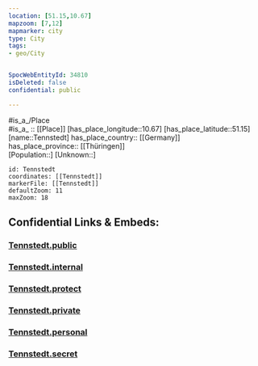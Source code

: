 ```yaml
---
location: [51.15,10.67] 
mapzoom: [7,12] 
mapmarker: city 
type: City
tags:
- geo/City


SpocWebEntityId: 34810
isDeleted: false
confidential: public

---
```

#is_a_/Place  
#is_a_ :: [[Place]] 
[has_place_longitude::10.67] 
[has_place_latitude::51.15] 
[name::Tennstedt] 
has_place_country:: [[Germany]]  
has_place_province:: [[Thüringen]]  
[Population::] 
[Unknown::] 


```leaflet
id: Tennstedt
coordinates: [[Tennstedt]] 
markerFile: [[Tennstedt]] 
defaultZoom: 11 
maxZoom: 18
```


## Confidential Links & Embeds: 

### [Tennstedt.public](/_public/\Earth\Continent\Europe\Europe~Central\Germany\Germany~East\Thüringen\counties~TH\Unstrut-Hainich-Kreis\cities~Unstrut-Hainich\Bad_Langensalza\CityTennstedt.public.md) 

### [Tennstedt.internal](/_internal/\Earth\Continent\Europe\Europe~Central\Germany\Germany~East\Thüringen\counties~TH\Unstrut-Hainich-Kreis\cities~Unstrut-Hainich\Bad_Langensalza\CityTennstedt.internal.md) 

### [Tennstedt.protect](/_protect/\Earth\Continent\Europe\Europe~Central\Germany\Germany~East\Thüringen\counties~TH\Unstrut-Hainich-Kreis\cities~Unstrut-Hainich\Bad_Langensalza\CityTennstedt.protect.md) 

### [Tennstedt.private](/_private/\Earth\Continent\Europe\Europe~Central\Germany\Germany~East\Thüringen\counties~TH\Unstrut-Hainich-Kreis\cities~Unstrut-Hainich\Bad_Langensalza\CityTennstedt.private.md) 

### [Tennstedt.personal](/_personal/\Earth\Continent\Europe\Europe~Central\Germany\Germany~East\Thüringen\counties~TH\Unstrut-Hainich-Kreis\cities~Unstrut-Hainich\Bad_Langensalza\CityTennstedt.personal.md) 

### [Tennstedt.secret](/_secret/\Earth\Continent\Europe\Europe~Central\Germany\Germany~East\Thüringen\counties~TH\Unstrut-Hainich-Kreis\cities~Unstrut-Hainich\Bad_Langensalza\CityTennstedt.secret.md)

